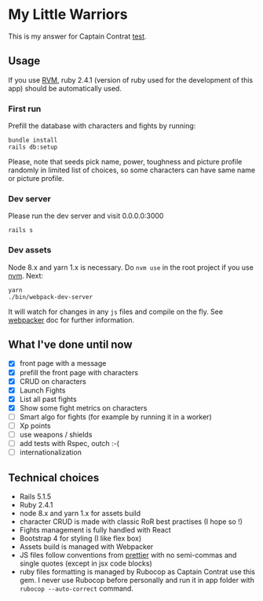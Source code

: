 # My Little Warriors

This is my answer for Captain Contrat
[test](https://github.com/captaincontrat/jobs).

## Usage

If you use [RVM](https://rvm.io/), ruby 2.4.1 (version of ruby used
for the development of this app) should be automatically
used.

### First run

Prefill the database with characters and fights by running:

    bundle install
    rails db:setup

Please, note that seeds pick name, power, toughness and picture
profile randomly in limited list of choices, so some characters can
have same name or picture profile.

### Dev server

Please run the dev server and visit 0.0.0.0:3000

    rails s

### Dev assets

Node 8.x and yarn 1.x is necessary. Do `nvm use` in the root project
if you use [nvm](https://github.com/creationix/nvm). Next:

    yarn
    ./bin/webpack-dev-server

It will watch for changes in any `js` files and compile on the
fly. See [webpacker](https://github.com/rails/webpacker) doc for
further information.

## What I've done until now

- [x] front page with a message
- [x] prefill the front page with characters
- [x] CRUD on characters
- [x] Launch Fights
- [x] List all past fights
- [x] Show some fight metrics on characters
- [ ] Smart algo for fights (for example by running it in a worker)
- [ ] Xp points
- [ ] use weapons / shields
- [ ] add tests with Rspec, outch :-(
- [ ] internationalization

## Technical choices

- Rails 5.1.5
- Ruby 2.4.1
- node 8.x and yarn 1.x for assets build
- character CRUD is made with classic RoR best practises (I hope so !)
- Fights management is fully handled with React
- Bootstrap 4 for styling (I like flex box)
- Assets build is managed with Webpacker
- JS files follow conventions from
  [prettier](https://github.com/prettier/prettier) with no semi-commas
  and single quotes (except in jsx code blocks)
- ruby files formatting is managed by Rubocop as Captain Contrat use
  this gem. I never use Rubocop before personally and run it in app
  folder with `rubocop --auto-correct` command.
